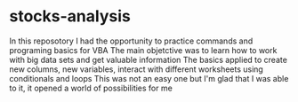# stocks-analysis
In this reposotory I had the opportunity to practice commands and programing basics for VBA
The main objetctive was to learn how to work with big data sets and get valuable information 
The basics applied to create new columns, new variables, interact with different worksheets using conditionals and loops
This was not an easy one but I'm glad that I was able to it, it opened a world of possibilities for me
